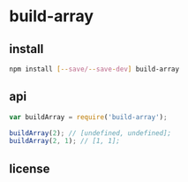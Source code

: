 # build-array

## install

```bash
npm install [--save/--save-dev] build-array
```

## api

```js
var buildArray = require('build-array');

buildArray(2); // [undefined, undefined];
buildArray(2, 1); // [1, 1];
```

## license